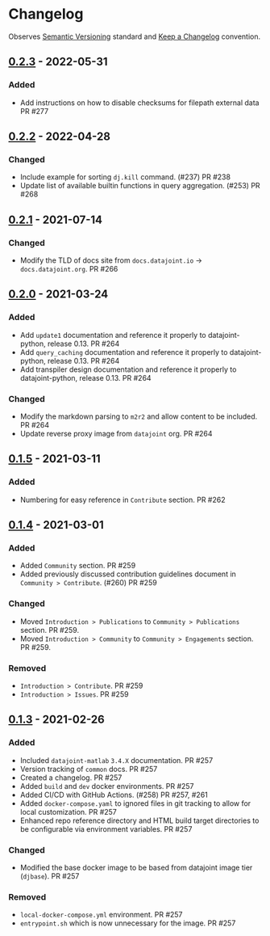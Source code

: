 # Changelog

Observes [Semantic Versioning](https://semver.org/spec/v2.0.0.html) standard and [Keep a Changelog](https://keepachangelog.com/en/1.0.0/) convention.

## [0.2.3] - 2022-05-31

### Added

- Add instructions on how to disable checksums for filepath external data PR #277

## [0.2.2] - 2022-04-28

### Changed

- Include example for sorting `dj.kill` command. (#237) PR #238
- Update list of available builtin functions in query aggregation. (#253) PR #268

## [0.2.1] - 2021-07-14

### Changed

- Modify the TLD of docs site from `docs.datajoint.io` -> `docs.datajoint.org`. PR #266

## [0.2.0] - 2021-03-24

### Added

- Add `update1` documentation and reference it properly to datajoint-python, release 0.13. PR #264
- Add `query_caching` documentation and reference it properly to datajoint-python, release 0.13. PR #264
- Add transpiler design documentation and reference it properly to datajoint-python, release 0.13. PR #264

### Changed

- Modify the markdown parsing to `m2r2` and allow content to be included. PR #264
- Update reverse proxy image from `datajoint` org. PR #264

## [0.1.5] - 2021-03-11

### Added

- Numbering for easy reference in `Contribute` section. PR #262

## [0.1.4] - 2021-03-01

### Added

- Added `Community` section. PR #259
- Added previously discussed contribution guidelines document in `Community > Contribute`. (#260) PR #259

### Changed

- Moved `Introduction > Publications` to `Community > Publications` section. PR #259.
- Moved `Introduction > Community` to `Community > Engagements` section. PR #259.

### Removed

- `Introduction > Contribute`. PR #259
- `Introduction > Issues`. PR #259

## [0.1.3] - 2021-02-26

### Added

- Included `datajoint-matlab` `3.4.X` documentation. PR #257
- Version tracking of `common` docs. PR #257
- Created a changelog. PR #257
- Added `build` and `dev` docker environments. PR #257
- Added CI/CD with GitHub Actions. (#258) PR #257, #261
- Added `docker-compose.yaml` to ignored files in git tracking to allow for local customization. PR #257
- Enhanced repo reference directory and HTML build target directories to be configurable via environment variables. PR #257

### Changed

- Modified the base docker image to be based from datajoint image tier (`djbase`). PR #257

### Removed

- `local-docker-compose.yml` environment. PR #257
- `entrypoint.sh` which is now unnecessary for the image. PR #257

[0.2.3]: https://github.com/datajoint/datajoint-docs/compare/v0.2.2...v0.2.3
[0.2.2]: https://github.com/datajoint/datajoint-docs/compare/v0.2.1...v0.2.2
[0.2.1]: https://github.com/datajoint/datajoint-docs/compare/v0.2.0...v0.2.1
[0.2.0]: https://github.com/datajoint/datajoint-docs/compare/v0.1.5...v0.2.0
[0.1.5]: https://github.com/datajoint/datajoint-docs/compare/v0.1.4...v0.1.5
[0.1.4]: https://github.com/datajoint/datajoint-docs/compare/v0.1.3...v0.1.4
[0.1.3]: https://github.com/datajoint/datajoint-docs/releases/tag/v0.1.3
